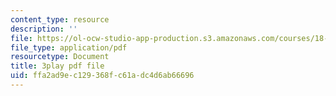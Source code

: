 ```yaml
---
content_type: resource
description: ''
file: https://ol-ocw-studio-app-production.s3.amazonaws.com/courses/18-217-graph-theory-and-additive-combinatorics-fall-2019/ffa2ad9ec129368fc61adc4d6ab66696_50oEJs-HZHQ.pdf
file_type: application/pdf
resourcetype: Document
title: 3play pdf file
uid: ffa2ad9e-c129-368f-c61a-dc4d6ab66696
---
```

